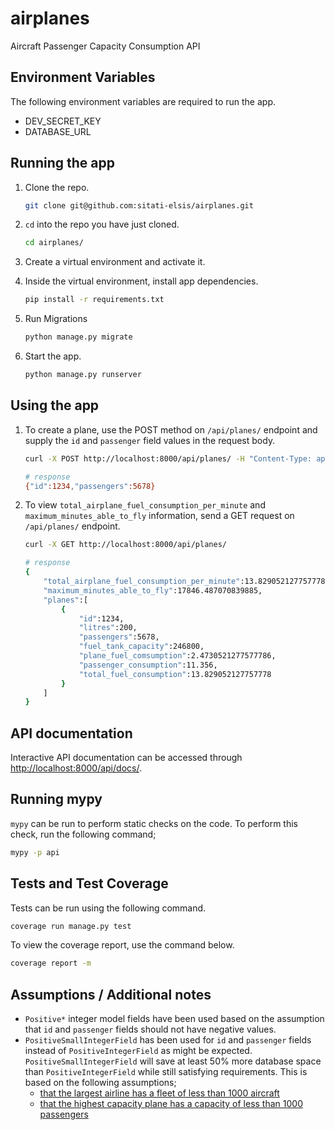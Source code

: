 # airplanes
Aircraft Passenger Capacity Consumption API

## Environment Variables
The following environment variables are required to run the app.
- DEV_SECRET_KEY
- DATABASE_URL

## Running the app

1. Clone the repo.
    ```sh
    git clone git@github.com:sitati-elsis/airplanes.git
    ```
2. `cd` into the repo you have just cloned.
    ```sh
    cd airplanes/
    ```
3. Create a virtual environment and activate it.

4. Inside the virtual environment, install app dependencies.
    ```sh
    pip install -r requirements.txt
    ```
5.  Run Migrations
    ```sh
    python manage.py migrate
    ```
6. Start the app.
    ```sh
    python manage.py runserver
    ```

## Using the app
1. To create a plane, use the POST method on `/api/planes/` endpoint and supply the `id` and `passenger` field values in the request body.
    ```sh
    curl -X POST http://localhost:8000/api/planes/ -H "Content-Type: application/json" -d '{"id": 1234, "passengers": 5678}'

    # response
    {"id":1234,"passengers":5678}
    ```
2. To view `total_airplane_fuel_consumption_per_minute` and `maximum_minutes_able_to_fly` information, send a GET request on `/api/planes/` endpoint.
    ```sh
    curl -X GET http://localhost:8000/api/planes/

    # response
    {
        "total_airplane_fuel_consumption_per_minute":13.829052127757778,
        "maximum_minutes_able_to_fly":17846.487070839885,
        "planes":[
            {
                "id":1234,
                "litres":200,
                "passengers":5678,
                "fuel_tank_capacity":246800,
                "plane_fuel_comsumption":2.4730521277577786,
                "passenger_consumption":11.356,
                "total_fuel_consumption":13.829052127757778
            }
        ]
    }
    ```

## API documentation
Interactive API documentation can be accessed through [http://localhost:8000/api/docs/](http://localhost:8000/api/docs/).

## Running mypy
`mypy` can be run to perform static checks on the code. To perform this check, run the following command;
```sh
mypy -p api
```

## Tests and Test Coverage
Tests can be run using the following command.
```sh
coverage run manage.py test
```
To view the coverage report, use the command below.
```sh
coverage report -m
```

## Assumptions / Additional notes
- `Positive*` integer model fields have been used based on the assumption that `id` and `passenger` fields should not have negative values.
- `PositiveSmallIntegerField` has been used for `id` and `passenger` fields instead of `PositiveIntegerField` as might be expected. `PositiveSmallIntegerField` will save at least 50% more database space than `PositiveIntegerField` while still satisfying requirements. This is based on the following assumptions;
  - [that the largest airline has a fleet of less than 1000 aircraft](https://en.wikipedia.org/wiki/Largest_airlines_in_the_world#Aircraft_owned)
  - [that the highest capacity plane has a capacity of less than 1000 passengers](https://en.wikipedia.org/wiki/Airbus_A380)